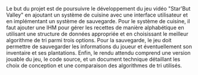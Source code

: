 Le but du projet est de poursuivre le développement du jeu vidéo "Star'But Valley" en ajoutant un système de cuisine avec une interface utilisateur et en implémentant un système de sauvegarde. Pour le système de cuisine, il faut ajouter une IHM pour gérer les recettes de manière alphabétique en utilisant une structure de données appropriée et en choisissant le meilleur algorithme de tri parmi trois options. Pour la sauvegarde, le jeu doit permettre de sauvegarder les informations du joueur et éventuellement son inventaire et ses plantations. Enfin, le rendu attendu comprend une version jouable du jeu, le code source, et un document technique détaillant les choix de conception et une comparaison des algorithmes de tri utilisés.
